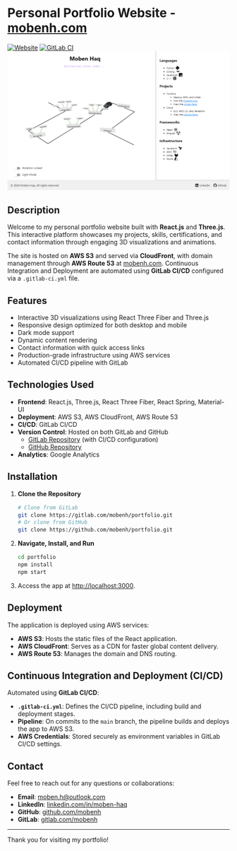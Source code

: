 # Personal Portfolio Website - [mobenh.com](https://mobenh.com)

[![Website](https://img.shields.io/website-up-down-green-red/https/mobenh.com.svg)](https://mobenh.com)
[![GitLab CI](https://gitlab.com/mobenh/portfolio/badges/main/pipeline.svg)](https://gitlab.com/mobenh/portfolio/pipelines)
![portfolio_screenshot](portfolio_screenshot.png)

## Description

Welcome to my personal portfolio website built with **React.js** and **Three.js**. This interactive platform showcases my projects, skills, certifications, and contact information through engaging 3D visualizations and animations.

The site is hosted on **AWS S3** and served via **CloudFront**, with domain management through **AWS Route 53** at [mobenh.com](https://mobenh.com). Continuous Integration and Deployment are automated using **GitLab CI/CD** configured via a `.gitlab-ci.yml` file.

## Features

- Interactive 3D visualizations using React Three Fiber and Three.js
- Responsive design optimized for both desktop and mobile
- Dark mode support
- Dynamic content rendering
- Contact information with quick access links
- Production-grade infrastructure using AWS services
- Automated CI/CD pipeline with GitLab

## Technologies Used

- **Frontend**: React.js, Three.js, React Three Fiber, React Spring, Material-UI
- **Deployment**: AWS S3, AWS CloudFront, AWS Route 53
- **CI/CD**: GitLab CI/CD
- **Version Control**: Hosted on both GitLab and GitHub
  - [GitLab Repository](https://gitlab.com/mobenh/portfolio) (with CI/CD configuration)
  - [GitHub Repository](https://github.com/mobenh/portfolio)
- **Analytics**: Google Analytics

## Installation

1. **Clone the Repository**

   ```bash
   # Clone from GitLab
   git clone https://gitlab.com/mobenh/portfolio.git
   # Or clone from GitHub
   git clone https://github.com/mobenh/portfolio.git
   ```

2. **Navigate, Install, and Run**

   ```bash
   cd portfolio
   npm install
   npm start
   ```
3. Access the app at [http://localhost:3000](http://localhost:3000).

## Deployment

The application is deployed using AWS services:

- **AWS S3**: Hosts the static files of the React application.
- **AWS CloudFront**: Serves as a CDN for faster global content delivery.
- **AWS Route 53**: Manages the domain and DNS routing.

## Continuous Integration and Deployment (CI/CD)

Automated using **GitLab CI/CD**:

- **`.gitlab-ci.yml`**: Defines the CI/CD pipeline, including build and deployment stages.
- **Pipeline**: On commits to the `main` branch, the pipeline builds and deploys the app to AWS S3.
- **AWS Credentials**: Stored securely as environment variables in GitLab CI/CD settings.

## Contact

Feel free to reach out for any questions or collaborations:

- **Email**: [moben.h@outlook.com](mailto:moben.h@outlook.com)
- **LinkedIn**: [linkedin.com/in/moben-haq](https://www.linkedin.com/in/moben-haq)
- **GitHub**: [github.com/mobenh](https://github.com/mobenh)
- **GitLab**: [gitlab.com/mobenh](https://gitlab.com/mobenh)

---

Thank you for visiting my portfolio!
